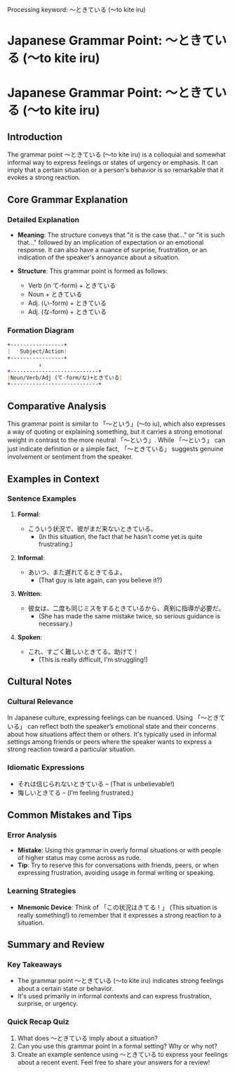 Processing keyword: ～ときている (〜to kite iru)
# Japanese Grammar Point: ～ときている (〜to kite iru)
# Japanese Grammar Point: ～ときている (〜to kite iru)
## Introduction
The grammar point ～ときている (〜to kite iru) is a colloquial and somewhat informal way to express feelings or states of urgency or emphasis. It can imply that a certain situation or a person's behavior is so remarkable that it evokes a strong reaction.
## Core Grammar Explanation
### Detailed Explanation
- **Meaning**: The structure conveys that "it is the case that..." or "it is such that..." followed by an implication of expectation or an emotional response. It can also have a nuance of surprise, frustration, or an indication of the speaker's annoyance about a situation.
  
- **Structure**: This grammar point is formed as follows:
  
  - Verb (in て-form) + ときている
  - Noun + ときている
  - Adj. (い-form) + ときている
  - Adj. (な-form) + ときている
### Formation Diagram
```markdown
+-----------------+
|   Subject/Action|
+-----------------+
          ↓
+----------------------------+
|Noun/Verb/Adj (て-form/な)+ときている|
+----------------------------+
```
## Comparative Analysis
This grammar point is similar to 「～という」(〜to iu), which also expresses a way of quoting or explaining something, but it carries a strong emotional weight in contrast to the more neutral 「～という」. While 「～という」 can just indicate definition or a simple fact, 「～ときている」 suggests genuine involvement or sentiment from the speaker.
## Examples in Context
### Sentence Examples
1. **Formal**:
   - こういう状況で、彼がまだ来ないときている。
     - (In this situation, the fact that he hasn’t come yet is quite frustrating.)
   
2. **Informal**:
   - あいつ、また遅れてるときてるよ。
     - (That guy is late again, can you believe it?)
3. **Written**:
   - 彼女は、二度も同じミスをするときているから、真剣に指導が必要だ。
     - (She has made the same mistake twice, so serious guidance is necessary.)
4. **Spoken**:
   - これ、すごく難しいときてる。助けて！
     - (This is really difficult, I'm struggling!)
## Cultural Notes
### Cultural Relevance
In Japanese culture, expressing feelings can be nuanced. Using 「～ときている」 can reflect both the speaker’s emotional state and their concerns about how situations affect them or others. It's typically used in informal settings among friends or peers where the speaker wants to express a strong reaction toward a particular situation.
### Idiomatic Expressions
- それは信じられないときている – (That is unbelievable!)
- 悔しいときてる – (I’m feeling frustrated.)
## Common Mistakes and Tips
### Error Analysis
- **Mistake**: Using this grammar in overly formal situations or with people of higher status may come across as rude.
- **Tip**: Try to reserve this for conversations with friends, peers, or when expressing frustration, avoiding usage in formal writing or speaking.
### Learning Strategies
- **Mnemonic Device**: Think of 「この状況はきてる！」 (This situation is really something!) to remember that it expresses a strong reaction to a situation.
## Summary and Review
### Key Takeaways
- The grammar point ～ときている (〜to kite iru) indicates strong feelings about a certain state or behavior.
- It's used primarily in informal contexts and can express frustration, surprise, or urgency.
### Quick Recap Quiz
1. What does ～ときている imply about a situation?
2. Can you use this grammar point in a formal setting? Why or why not?
3. Create an example sentence using ～ときている to express your feelings about a recent event. 
Feel free to share your answers for a review!
